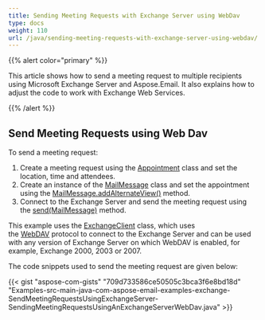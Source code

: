 ```yaml
---
title: Sending Meeting Requests with Exchange Server using WebDav
type: docs
weight: 110
url: /java/sending-meeting-requests-with-exchange-server-using-webdav/
---
```


{{% alert color="primary" %}} 

This article shows how to send a meeting request to multiple recipients using Microsoft Exchange Server and Aspose.Email. It also explains how to adjust the code to work with Exchange Web Services.

{{% /alert %}} 
## **Send Meeting Requests using Web Dav**
To send a meeting request:

1. Create a meeting request using the [Appointment](https://reference.aspose.com/java/email/com.aspose.email/appointment) class and set the location, time and attendees.
1. Create an instance of the [MailMessage](https://reference.aspose.com/java/email/com.aspose.email/mailmessage) class and set the appointment using the [MailMessage.addAlternateView()](https://reference.aspose.com/java/email/com.aspose.email/MailMessage#addAlternateView\(com.aspose.email.AlternateView\)) method.
1. Connect to the Exchange Server and send the meeting request using the [send(MailMessage)](https://reference.aspose.com/java/email/com.aspose.email/ExchangeClient#send\(com.aspose.email.MailMessage\)) method.

This example uses the [ExchangeClient](https://reference.aspose.com/java/email/com.aspose.email/exchangeclient) class, which uses the [WebDAV](http://en.wikipedia.org/wiki/WebDAV) protocol to connect to the Exchange Server and can be used with any version of Exchange Server on which WebDAV is enabled, for example, Exchange 2000, 2003 or 2007.

The code snippets used to send the meeting request are given below:

{{< gist "aspose-com-gists" "709d733586ce50505c3bca3f6e8bd18d" "Examples-src-main-java-com-aspose-email-examples-exchange-SendMeetingRequestsUsingExchangeServer-SendingMeetingRequestsUsingAnExchangeServerWebDav.java" >}}
